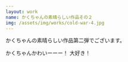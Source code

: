 ```yaml
---
layout: work
name: かくちゃんの素晴らしい作品その２
img: /assets/img/works/cold-war-4.jpg
---
```

かくちゃんの素晴らしい作品第二弾でございます。

かくちゃんかわいーーー！
大好き！
